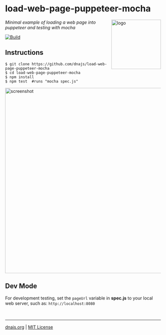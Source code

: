 # load-web-page-puppeteer-mocha
<img src=https://dnajs.org/graphics/dnajs-logo.png align=right width=160 alt=logo>

_Minimal example of loading a web page into puppeteer and testing with mocha_

[![Build](https://github.com/dnajs/load-web-page-puppeteer-mocha/workflows/build/badge.svg)](https://github.com/dnajs/load-web-page-puppeteer-mocha/actions?query=workflow%3Abuild)

## Instructions
```shell
$ git clone https://github.com/dnajs/load-web-page-puppeteer-mocha
$ cd load-web-page-puppeteer-mocha
$ npm install
$ npm test  #runs "mocha spec.js"
```
<img src=https://github.com/dnajs/load-web-page-puppeteer-mocha/raw/main/screenshot.png
   width=600 alt=screenshot>

## Dev Mode
For development testing, set the `pageUrl` variable in **spec.js** to your local web server, such as:
`http://localhost:8080`

<br>

---
[dnajs.org](https://dnajs.org) | [MIT License](LICENSE.txt)
